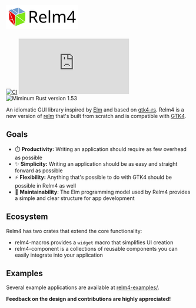 <h1>
  <img src="assets/Relm_logo_with_text.svg" height="65" alt="Relm4">
</h1>

[![CI](https://github.com/AaronErhardt/relm4/actions/workflows/rust.yml/badge.svg)](https://github.com/AaronErhardt/relm4/actions/workflows/rust.yml)
[![Matrix](https://img.shields.io/matrix/relm4:matrix.org?label=matrix%20chat)](https://matrix.to/#/#relm4:matrix.org)
![Miminum Rust version 1.53](https://img.shields.io/badge/rustc-1.53+-red.svg)

An idiomatic GUI library inspired by [Elm](https://elm-lang.org/) and based on [gtk4-rs](https://crates.io/crates/gtk4). 
Relm4 is a new version of [relm](https://github.com/antoyo/relm) that's built from scratch and is compatible with [GTK4](https://www.gtk.org/).

## Goals

+ ⏱️ **Productivity:** Writing an application should require as few overhead as possible
+ ✨ **Simplicity:** Writing an application should be as easy and straight forward as possible
+ ⚡ **Flexibility:** Anything that's possible to do with GTK4 should be possible in Relm4 as well
+ 🔧 **Maintainability**: The Elm programming model used by Relm4 provides a simple and clear structure for app development

## Ecosystem

Relm4 has two crates that extend the core functionality:

+ relm4-macros provides a `widget` macro that simplifies UI creation
+ relm4-component is a collections of reusable components you can easily integrate into your application

## Examples

Several example applications are available at [relm4-examples/](relm4-examples/).

**Feedback on the design and contributions are highly appreciated!**
